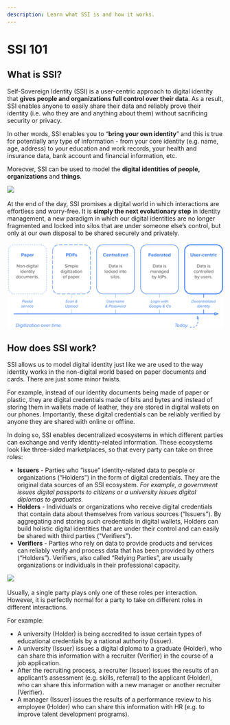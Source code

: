 ```yaml
---
description: Learn what SSI is and how it works.
---
```


# SSI 101

## What is SSI?

Self-Sovereign Identity (SSI) is a user-centric approach to digital identity that **gives people and organizations full control over their data**. As a result, SSI enables anyone to easily share their data and reliably prove their identity (i.e. who they are and anything about them) without sacrificing security or privacy.&#x20;

In other words, SSI enables you to “**bring your own identity**” and this is true for potentially any type of information  - from your core identity (e.g. name, age, address) to your education and work records, your health and insurance data, bank account and financial information, etc.

Moreover, SSI can be used to model the **digital identities of people,** **organizations** and **things**.

![](https://images.squarespace-cdn.com/content/v1/609c0ddf94bcc0278a7cbdb4/1646980496616-OXAC92MCIEPEILWNAWXC/Screenshot+2022-03-02+at+22.00.20.png?format=1500w)

At the end of the day, SSI promises a digital world in which interactions are effortless and worry-free. It is **simply the next evolutionary step** in identity management, a new paradigm in which our digital identities are no longer fragmented and locked into silos that are under someone else’s control, but only at our own disposal to be shared securely and privately.

![](<../.gitbook/assets/Screenshot 2022-03-10 at 12.16.15.png>)

## How does SSI work?

SSI allows us to model digital identity just like we are used to the way identity works in the non-digital world based on paper documents and cards. There are just some minor twists.

For example, instead of our identity documents being made of paper or plastic, they are digital credentials made of bits and bytes and instead of storing them in wallets made of leather, they are stored in digital wallets on our phones. Importantly, these digital credentials can be reliably verified by anyone they are shared with online or offline.

In doing so, SSI enables decentralized ecosystems in which different parties can exchange and verify identity-related information. These ecosystems look like three-sided marketplaces, so that every party can take on three roles:

* **Issuers** - Parties who “issue” identity-related data to people or organizations (“Holders”) in the form of digital credentials. They are the original data sources of an SSI ecosystem.  _For example, a government issues digital passports to citizens or a university issues digital diplomas to graduates._
* **Holders** - Individuals or organizations who receive digital credentials that contain data about themselves from various sources (“Issuers”). By aggregating and storing such credentials in digital wallets, Holders can build holistic digital identities that are under their control and can easily be shared with third parties ("Verifiers").
* **Verifiers** - Parties who rely on data to provide products and services can reliably verify and process data that has been provided by others (“Holders”). Verifiers, also called “Relying Parties”, are usually organizations or individuals in their professional capacity.

![](https://images.squarespace-cdn.com/content/v1/609c0ddf94bcc0278a7cbdb4/5611be1d-4109-454f-89ea-c106c4f406ce/Screenshot+2022-03-06+at+17.51.47.png?format=2500w)

Usually, a single party plays only one of these roles per interaction. However, it is perfectly normal for a party to take on different roles in different interactions.

For example:

* A university (Holder) is being accredited to issue certain types of educational credentials by a national authority (Issuer).
* A university (Issuer) issues a digital diploma to a graduate (Holder), who can share this information with a recruiter (Verifier) in the course of a job application.
* After the recruiting process, a recruiter (Issuer) issues the results of an applicant’s assessment (e.g. skills, referral) to the applicant (Holder), who can share this information with a new manager or another recruiter (Verifier).
* A manager (Issuer) issues the results of a performance review to his employee (Holder) who can share this information with HR (e.g. to improve talent development programs).
